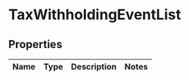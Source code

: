 
# TaxWithholdingEventList

## Properties
Name | Type | Description | Notes
------------ | ------------- | ------------- | -------------



